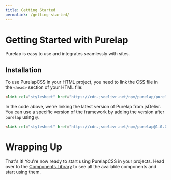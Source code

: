 ```yaml
---
title: Getting Started
permalink: /getting-started/
---
```


# Getting Started with Purelap
Purelap is easy to use and integrates seamlessly with sites.

## Installation
To use PurelapCSS in your HTML project, you need to link the CSS file in the `<head>` section of your HTML file:

```html
<link rel="stylesheet" href="https://cdn.jsdelivr.net/npm/purelap/purelap.min.css">
```

In the code above, we're linking the latest version of Purelap from jsDelivr. You can use a specific version of the framework by adding the version after `purelap` using `@`.
```html
<link rel="stylesheet" href="https://cdn.jsdelivr.net/npm/purelap@1.0.0/purelap.min.css">
```

# Wrapping Up
That's it! You're now ready to start using PurelapCSS in your projects. Head over to the [Components Library](Components-Library) to see all the available components and start using them.
